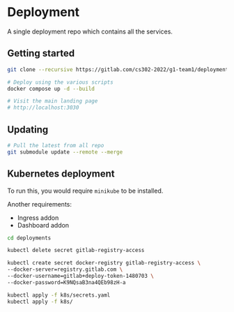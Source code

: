 # Deployment

A single deployment repo which contains all the services.

## Getting started

```bash
git clone --recursive https://gitlab.com/cs302-2022/g1-team1/deployment.git

# Deploy using the various scripts
docker compose up -d --build

# Visit the main landing page
# http://localhost:3030
```

## Updating

```bash
# Pull the latest from all repo
git submodule update --remote --merge
```

## Kubernetes deployment

To run this, you would require `minikube` to be installed.

Another requirements:

- Ingress addon
- Dashboard addon

```bash
cd deployments

kubectl delete secret gitlab-registry-access

kubectl create secret docker-registry gitlab-registry-access \
--docker-server=registry.gitlab.com \
--docker-username=gitlab+deploy-token-1480703 \
--docker-password=K9NQsaB3na4QEb98zH-a

kubectl apply -f k8s/secrets.yaml
kubectl apply -f k8s/
```
